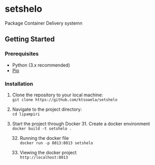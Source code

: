 # setshelo
Package Container Delivery systemn


## Getting Started

### Prerequisites

- Python (3.x recommended)
- [Pip](https://pip.pypa.io/en/stable/installation/)

### Installation

1. Clone the repository to your local machine:</br>
   `git clone https://github.com/ktsoaela/setshelo`

2. Navigate to the project directory:</br>
   `cd lipampiri`

3. Start the project through Docker
   31. Create a docker environment </br>
   `docker build -t setshelo .`

   32. Running the docker file </br>
   `docker run -p 8013:8013 setshelo`

   33. Viewing the docker project </br>
   `http://localhost:8013`
